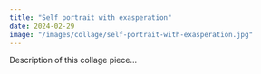 ```yaml
---
title: "Self portrait with exasperation"
date: 2024-02-29
image: "/images/collage/self-portrait-with-exasperation.jpg"
---
```


Description of this collage piece...